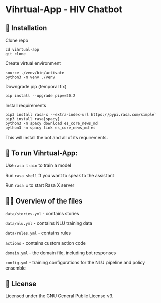 # Vihrtual-App - HIV Chatbot


## 👷‍ Installation

Clone repo
```
cd vihrtual-app
git clone
```
Create virtual environment
```
source ./venv/bin/activate
python3 -m venv ./venv
```

Downgrade pip (temporal fix)
```
pip install --upgrade pip==20.2
```

Install requirements
```
pip3 install rasa-x --extra-index-url https://pypi.rasa.com/simple`
pip3 install rasa[spacy]
python3 -m spacy download es_core_news_md
python3 -m spacy link es_core_news_md es
```


This will install the bot and all of its requirements.

## 🤖 To run Vihrtual-App:

Use `rasa train` to train a model 

Run `rasa shell` ff you want to speak to the assistant

Run `rasa x` to start Rasa X server


## 👩‍💻 Overview of the files

`data/stories.yml` - contains stories 

`data/nlu.yml` - contains NLU training data

`data/rules.yml` - contains rules

`actions` - contains custom action code

`domain.yml` - the domain file, including bot responses

`config.yml` - training configurations for the NLU pipeline and policy ensemble

## :gift: License
Licensed under the GNU General Public License v3.